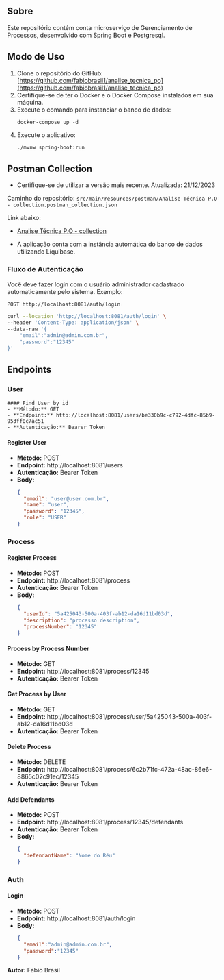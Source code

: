 ## Sobre
Este repositório contém conta microserviço de Gerenciamento de Processos, desenvolvido com Spring Boot e Postgresql.

## Modo de Uso
1. Clone o repositório do GitHub: [https://github.com/fabiobrasil1/analise_tecnica_po](https://github.com/fabiobrasil1/analise_tecnica_po)
2. Certifique-se de ter o Docker e o Docker Compose instalados em sua máquina.
3. Execute o comando para instanciar o banco de dados:
   ```
   docker-compose up -d
   ```
4. Execute o aplicativo:
   ```bash
   ./mvnw spring-boot:run
   ```

## Postman Collection

* Certifique-se de utilizar a versão mais recente.
Atualizada: 21/12/2023

Caminho do repositório:
`src/main/resources/postman/Analise Técnica P.O - collection.postman_collection.json`

Link abaixo:
- [Analise Técnica P.O - collection](src/main/resources/postman/Analise%20Técnica%20P.O%20-%20collection.postman_collection.json)

* A aplicação conta com a instância automática do banco de dados utilizando Liquibase.

### Fluxo de Autenticação
Você deve fazer login com o usuário administrador cadastrado automaticamente pelo sistema. Exemplo:
```bash
POST http://localhost:8081/auth/login

curl --location 'http://localhost:8081/auth/login' \
--header 'Content-Type: application/json' \
--data-raw '{
    "email":"admin@admin.com.br",
    "password":"12345"
}'
```

## Endpoints

### User

```
#### Find User by id
- **Método:** GET
- **Endpoint:** http://localhost:8081/users/be330b9c-c792-4dfc-85b9-953ff0c7ac51
- **Autenticação:** Bearer Token
```

#### Register User
- **Método:** POST
- **Endpoint:** http://localhost:8081/users
- **Autenticação:** Bearer Token
- **Body:**
  ```json
  {
    "email": "user@user.com.br",
    "name": "user",
    "password": "12345",
    "role": "USER"
  }
  ```

### Process

#### Register Process
- **Método:** POST
- **Endpoint:** http://localhost:8081/process
- **Autenticação:** Bearer Token
- **Body:**
  ```json
  {
    "userId": "5a425043-500a-403f-ab12-da16d11bd03d",
    "description": "processo description",
    "processNumber": "12345"
  }
  ```

#### Process by Process Number
- **Método:** GET
- **Endpoint:** http://localhost:8081/process/12345
- **Autenticação:** Bearer Token

#### Get Process by User
- **Método:** GET
- **Endpoint:** http://localhost:8081/process/user/5a425043-500a-403f-ab12-da16d11bd03d
- **Autenticação:** Bearer Token

#### Delete Process
- **Método:** DELETE
- **Endpoint:** http://localhost:8081/process/6c2b71fc-472a-48ac-86e6-8865c02c91ec/12345
- **Autenticação:** Bearer Token

#### Add Defendants
- **Método:** POST
- **Endpoint:** http://localhost:8081/process/12345/defendants
- **Autenticação:** Bearer Token
- **Body:**
  ```json
  {
    "defendantName": "Nome do Réu"
  }
  ```

### Auth

#### Login
- **Método:** POST
- **Endpoint:** http://localhost:8081/auth/login
- **Body:**
  ```json
  {
    "email":"admin@admin.com.br",
    "password":"12345"
  }
  ```

**Autor:** Fabio Brasil